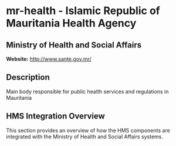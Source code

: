 # mr-health - Islamic Republic of Mauritania Health Agency

## Ministry of Health and Social Affairs

**Website:** http://www.sante.gov.mr/

## Description

Main body responsible for public health services and regulations in Mauritania

## HMS Integration Overview

This section provides an overview of how the HMS components are integrated with the Ministry of Health and Social Affairs systems.
